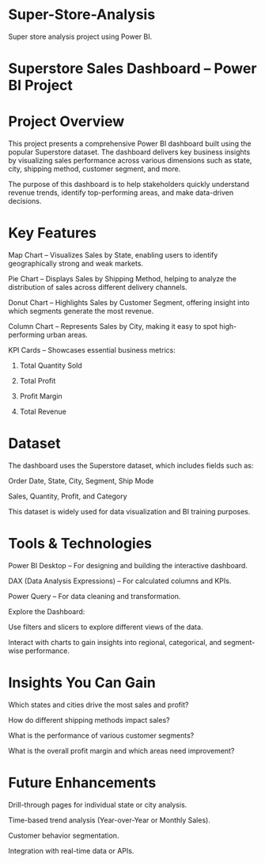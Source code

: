 # Super-Store-Analysis
Super store analysis project using Power BI.

# Superstore Sales Dashboard – Power BI Project
# Project Overview
This project presents a comprehensive Power BI dashboard built using the popular Superstore dataset. The dashboard delivers key business insights by visualizing sales performance across various dimensions such as state, city, shipping method, customer segment, and more.

The purpose of this dashboard is to help stakeholders quickly understand revenue trends, identify top-performing areas, and make data-driven decisions.

# Key Features
Map Chart – Visualizes Sales by State, enabling users to identify geographically strong and weak markets.

Pie Chart – Displays Sales by Shipping Method, helping to analyze the distribution of sales across different delivery channels.

Donut Chart – Highlights Sales by Customer Segment, offering insight into which segments generate the most revenue.

Column Chart – Represents Sales by City, making it easy to spot high-performing urban areas.

KPI Cards – Showcases essential business metrics:


 1. Total Quantity Sold

 2. Total Profit

 3. Profit Margin
 
 4. Total Revenue

# Dataset
The dashboard uses the Superstore dataset, which includes fields such as:

Order Date, State, City, Segment, Ship Mode

Sales, Quantity, Profit, and Category

This dataset is widely used for data visualization and BI training purposes.

# Tools & Technologies
Power BI Desktop – For designing and building the interactive dashboard.

DAX (Data Analysis Expressions) – For calculated columns and KPIs.

Power Query – For data cleaning and transformation.

Explore the Dashboard:

Use filters and slicers to explore different views of the data.

Interact with charts to gain insights into regional, categorical, and segment-wise performance.

# Insights You Can Gain
Which states and cities drive the most sales and profit?

How do different shipping methods impact sales?

What is the performance of various customer segments?

What is the overall profit margin and which areas need improvement?

# Future Enhancements
Drill-through pages for individual state or city analysis.

Time-based trend analysis (Year-over-Year or Monthly Sales).

Customer behavior segmentation.

Integration with real-time data or APIs.

